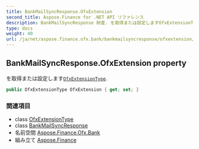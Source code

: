 ```yaml
---
title: BankMailSyncResponse.OfxExtension
second_title: Aspose.Finance for .NET API リファレンス
description: BankMailSyncResponse 財産. を取得または設定しますOfxExtensionType.
type: docs
weight: 40
url: /ja/net/aspose.finance.ofx.bank/bankmailsyncresponse/ofxextension/
---
```

## BankMailSyncResponse.OfxExtension property

を取得または設定します[`OfxExtensionType`](../../../aspose.finance.ofx/ofxextensiontype/).

```csharp
public OfxExtensionType OfxExtension { get; set; }
```

### 関連項目

* class [OfxExtensionType](../../../aspose.finance.ofx/ofxextensiontype/)
* class [BankMailSyncResponse](../)
* 名前空間 [Aspose.Finance.Ofx.Bank](../../bankmailsyncresponse/)
* 組み立て [Aspose.Finance](../../../)


